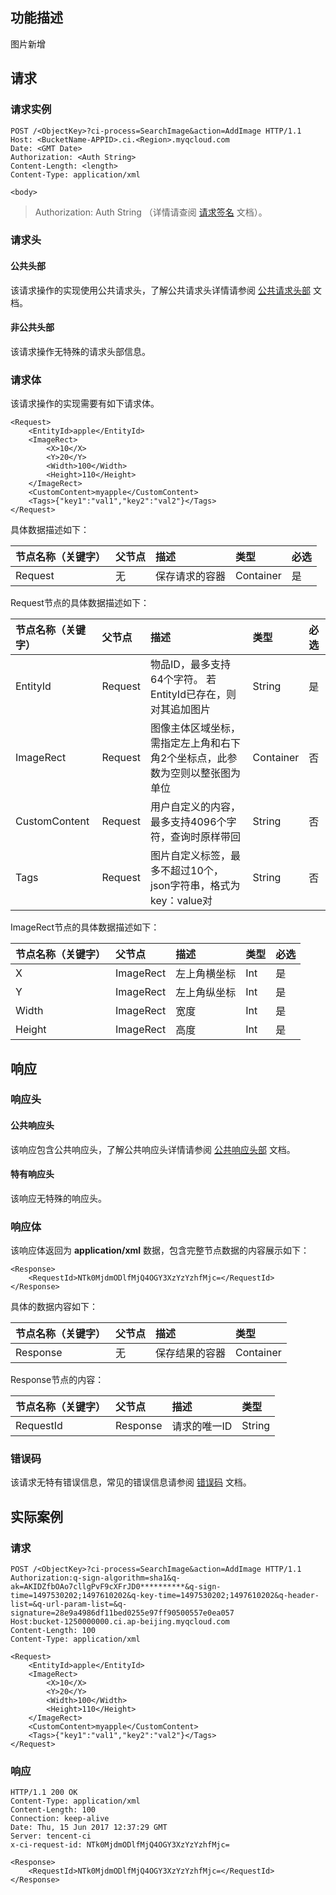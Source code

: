﻿## 功能描述
图片新增

## 请求
### 请求实例

```shell
POST /<ObjectKey>?ci-process=SearchImage&action=AddImage HTTP/1.1
Host: <BucketName-APPID>.ci.<Region>.myqcloud.com
Date: <GMT Date>
Authorization: <Auth String>
Content-Length: <length>
Content-Type: application/xml

<body>
```

> Authorization: Auth String （详情请查阅 [请求签名](https://cloud.tencent.com/document/product/436/7778) 文档）。

### 请求头
#### 公共头部
该请求操作的实现使用公共请求头，了解公共请求头详情请参阅 [公共请求头部](https://cloud.tencent.com/document/product/460/42865) 文档。
#### 非公共头部
该请求操作无特殊的请求头部信息。

### 请求体
该请求操作的实现需要有如下请求体。

```shell
<Request>
	<EntityId>apple</EntityId>
	<ImageRect>
		<X>10</X>
		<Y>20</Y>
		<Width>100</Width>
		<Height>110</Height>
	</ImageRect>
	<CustomContent>myapple</CustomContent>
	<Tags>{"key1":"val1","key2":"val2"}</Tags>
</Request>
```

具体数据描述如下：

| 节点名称（关键字） | 父节点 | 描述 | 类型 | 必选 |
| :-- | :-- | :-- | :-- | :-- |
| Request | 无 | 保存请求的容器 | Container | 是 |

Request节点的具体数据描述如下：

| 节点名称（关键字） | 父节点  | 描述 | 类型 | 必选 |
| :-- | :-- | :-- | :-- | :-- |
| EntityId | Request | 物品ID，最多支持64个字符。 若EntityId已存在，则对其追加图片 | String | 是 |
| ImageRect | Request | 图像主体区域坐标，需指定左上角和右下角2个坐标点，此参数为空则以整张图为单位 | Container | 否 |
| CustomContent | Request | 用户自定义的内容，最多支持4096个字符，查询时原样带回 | String | 否 |
| Tags | Request | 图片自定义标签，最多不超过10个，json字符串，格式为key：value对 | String | 否 |

ImageRect节点的具体数据描述如下：

| 节点名称（关键字） | 父节点  | 描述 | 类型 | 必选 |
| :-- | :-- | :-- | :-- | :-- |
| X | ImageRect | 左上角横坐标 | Int | 是 |
| Y | ImageRect | 左上角纵坐标 | Int | 是 |
| Width | ImageRect | 宽度 | Int | 是 |
| Height | ImageRect | 高度 | Int | 是 |

## 响应
### 响应头

#### 公共响应头
该响应包含公共响应头，了解公共响应头详情请参阅 [公共响应头部](https://cloud.tencent.com/document/product/) 文档。
#### 特有响应头
该响应无特殊的响应头。

### 响应体
该响应体返回为 **application/xml** 数据，包含完整节点数据的内容展示如下：

``` shell
<Response>
    <RequestId>NTk0MjdmODlfMjQ4OGY3XzYzYzhfMjc=</RequestId>
</Response>
```

具体的数据内容如下：

| 节点名称（关键字） | 父节点 | 描述           | 类型      |
| :----------------- | :----- | :------------- | :-------- |
| Response           | 无     | 保存结果的容器 | Container |

Response节点的内容：

| 节点名称（关键字） | 父节点   | 描述 | 类型 |
| :-- | :--| :-- | :-- |
| RequestId | Response | 请求的唯一ID | String |


### 错误码

该请求无特有错误信息，常见的错误信息请参阅 [错误码](https://cloud.tencent.com/document/product/) 文档。

## 实际案例

### 请求

```shell
POST /<ObjectKey>?ci-process=SearchImage&action=AddImage HTTP/1.1
Authorization:q-sign-algorithm=sha1&q-ak=AKIDZfbOAo7cllgPvF9cXFrJD0**********&q-sign-time=1497530202;1497610202&q-key-time=1497530202;1497610202&q-header-list=&q-url-param-list=&q-signature=28e9a4986df11bed0255e97ff90500557e0ea057
Host:bucket-1250000000.ci.ap-beijing.myqcloud.com
Content-Length: 100
Content-Type: application/xml

<Request>
	<EntityId>apple</EntityId>
	<ImageRect>
		<X>10</X>
		<Y>20</Y>
		<Width>100</Width>
		<Height>110</Height>
	</ImageRect>
	<CustomContent>myapple</CustomContent>
	<Tags>{"key1":"val1","key2":"val2"}</Tags>
</Request>
```

### 响应

```shell
HTTP/1.1 200 OK
Content-Type: application/xml
Content-Length: 100
Connection: keep-alive
Date: Thu, 15 Jun 2017 12:37:29 GMT
Server: tencent-ci
x-ci-request-id: NTk0MjdmODlfMjQ4OGY3XzYzYzhfMjc=

<Response>
    <RequestId>NTk0MjdmODlfMjQ4OGY3XzYzYzhfMjc=</RequestId>
</Response>
```

